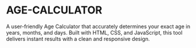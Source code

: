 # AGE-CALCULATOR
A user-friendly Age Calculator that accurately determines your exact age in years, months, and days. Built with HTML, CSS, and JavaScript, this tool delivers instant results with a clean and responsive design.
